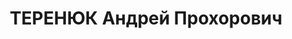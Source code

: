 ---
title: ТЕРЕНЮК Андрей Прохорович
description: "1902 р. н., Сумська обл., с. Грунь Лебединського р-ну, українець, освіта\
  \ початкова, Сумська обл., смт Улянівка Білопільського р-ну, голова районної споживспілки\
  \ \n  Арешт 31.10.1937. Військовою колегією Верховного Суду СРСР 31.12.1937 за ст.ст.\
  \ 54-7, 54-8, 54-11 КК УСРР засуджений до ВМП Відомостей про виконання вироку у\
  \ справі не виявлено. \n  Реабілітований 8.05.1958 Верховним Судом СРСР."
---